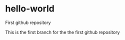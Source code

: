 # hello-world
First github repository

This is the first branch for the the first github repository

